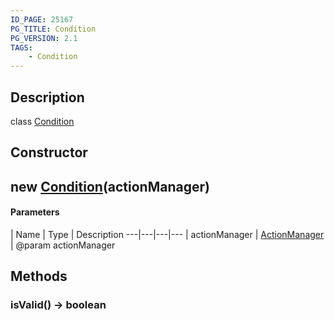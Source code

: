 ```yaml
---
ID_PAGE: 25167
PG_TITLE: Condition
PG_VERSION: 2.1
TAGS:
    - Condition
---
```

## Description

class [Condition](/classes/2.3/Condition)



## Constructor

##  new [Condition](/classes/2.3/Condition)(actionManager)



#### Parameters
 | Name | Type | Description
---|---|---|---
 | actionManager | [ActionManager](/classes/2.3/ActionManager) |   @param actionManager

## Methods

### isValid() &rarr; boolean


